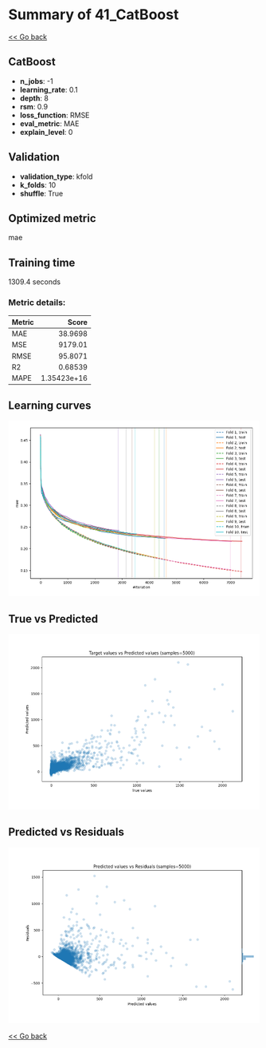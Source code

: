 # Summary of 41_CatBoost

[<< Go back](../README.md)


## CatBoost
- **n_jobs**: -1
- **learning_rate**: 0.1
- **depth**: 8
- **rsm**: 0.9
- **loss_function**: RMSE
- **eval_metric**: MAE
- **explain_level**: 0

## Validation
 - **validation_type**: kfold
 - **k_folds**: 10
 - **shuffle**: True

## Optimized metric
mae

## Training time

1309.4 seconds

### Metric details:
| Metric   |          Score |
|:---------|---------------:|
| MAE      |   38.9698      |
| MSE      | 9179.01        |
| RMSE     |   95.8071      |
| R2       |    0.68539     |
| MAPE     |    1.35423e+16 |



## Learning curves
![Learning curves](learning_curves.png)
## True vs Predicted

![True vs Predicted](true_vs_predicted.png)


## Predicted vs Residuals

![Predicted vs Residuals](predicted_vs_residuals.png)



[<< Go back](../README.md)
